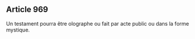 Article 969
----
Un testament pourra être olographe ou fait par acte public ou dans la forme
mystique.
